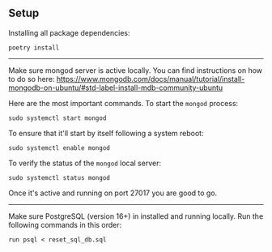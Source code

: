 ## Setup
Installing all package dependencies:
```
poetry install
```
---

Make sure mongod server is active locally. You can find instructions on how to do so here: https://www.mongodb.com/docs/manual/tutorial/install-mongodb-on-ubuntu/#std-label-install-mdb-community-ubuntu 

Here are the most important commands. To start the `mongod` process:
```
sudo systemctl start mongod
```
To ensure that it'll start by itself following a system reboot:
```
sudo systemctl enable mongod
```
To verify the status of the `mongod` local server:
```
sudo systemctl status mongod
```
Once it's active and running on port 27017 you are good to go.

---

Make sure PostgreSQL (version 16+) in installed and running locally. Run the following commands in this order:
```
run psql < reset_sql_db.sql
```